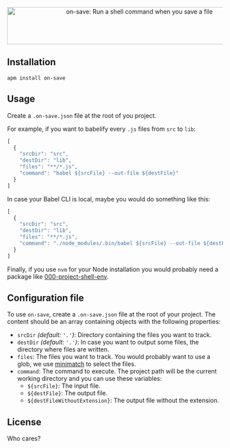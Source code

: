 <p align="center">
  <br />
  <br />
  <img src="https://s3.amazonaws.com/on-save/on-save-logo-with-tagline.svg" alt="on-save: Run a shell command when you save a file" width="602" height="87" />
  <br />
</p>

## Installation

```
apm install on-save
```

## Usage

Create a `.on-save.json` file at the root of you project.

For example, if you want to babelify every `.js` files from `src` to `lib`:

```javascript
[
  {
    "srcDir": "src",
    "destDir": "lib",
    "files": "**/*.js",
    "command": "babel ${srcFile} --out-file ${destFile}"
  }
]
```

In case your Babel CLI is local, maybe you would do something like this:

```javascript
[
  {
    "srcDir": "src",
    "destDir": "lib",
    "files": "**/*.js",
    "command": "./node_modules/.bin/babel ${srcFile} --out-file ${destFile}"
  }
]
```

Finally, if you use `nvm` for your Node installation you would probably need a package like [000-project-shell-env](https://atom.io/packages/000-project-shell-env).

## Configuration file

To use `on-save`, create a `.on-save.json` file at the root of your project. The content should be an array containing objects with the following properties:

- `srcDir` *(default: `'.'`)*: Directory containing the files you want to track.
- `destDir` *(default: `'.'`)*: In case you want to output some files, the directory where files are written.
- `files`: The files you want to track. You would probably want to use a glob, we use [minimatch](https://github.com/isaacs/minimatch) to select the files.
- `command`: The command to execute. The project path will be the current working directory and you can use these variables:
  - `${srcFile}`: The input file.
  - `${destFile}`: The output file.
  - `${destFileWithoutExtension}`: The output file without the extension.

## License

Who cares?
